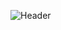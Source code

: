 ![Header](https://camo.githubusercontent.com/ef5dfeb2bb4a9264e5ac852a0469efd04d1260c93e3cd27c168979ce1eeee05c/68747470733a2f2f63617073756c652d72656e6465722e76657263656c2e6170702f6170693f747970653d776176696e67266865696768743d313530262626637573746f6d436f6c6f724c6973743d302c322c332c31352673656374696f6e3d68656164657226666f6e74416c69676e3d3026666f6e74416c69676e593d3026726576657273616c3d66616c7365)
